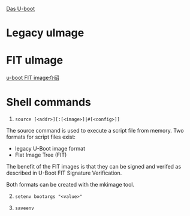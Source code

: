 [Das U-boot](https://docs.u-boot.org/en/latest/)

# Legacy uImage
# FIT uImage
[u-boot FIT image介绍](http://www.wowotech.net/u-boot/fit_image_overview.html)

# Shell commands
1. `source [<addr>][:[<image>]|#[<config>]]`

The source command is used to execute a script file from memory.
Two formats for script files exist:
* legacy U-Boot image format
* Flat Image Tree (FIT)

The benefit of the FIT images is that they can be signed and verifed as described in U-Boot FIT Signature Verification.

Both formats can be created with the mkimage tool.


2. `setenv bootargs "<value>"`



3. `saveenv`